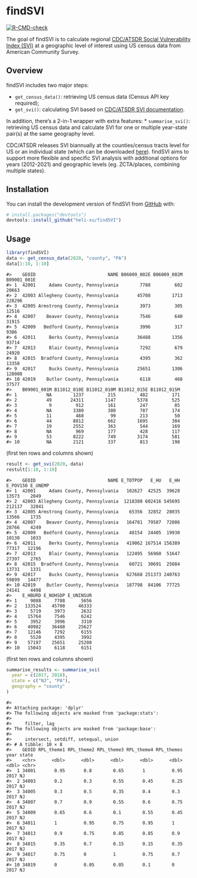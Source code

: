 
<!-- README.md is generated from README.Rmd. Please edit that file -->

# findSVI

<!-- badges: start -->

[![R-CMD-check](https://github.com/heli-xu/findSVI/actions/workflows/R-CMD-check.yaml/badge.svg)](https://github.com/heli-xu/findSVI/actions/workflows/R-CMD-check.yaml)
<!-- badges: end -->

The goal of findSVI is to calculate regional [CDC/ATSDR Social
Vulnerability Index
(SVI)](https://www.atsdr.cdc.gov/placeandhealth/svi/index.html) at a
geographic level of interest using US census data from American
Community Survey.

## Overview

findSVI includes two major steps:

- `get_census_data()`: retrieving US census data (Census API key
  required);
- `get_svi()`: calculating SVI based on [CDC/ATSDR SVI
  documentation](https://www.atsdr.cdc.gov/placeandhealth/svi/data_documentation_download.html).

In addition, there’s a 2-in-1 wrapper with extra features: \*
`summarise_svi()`: retrieving US census data and calculate SVI for one
or multiple year-state pair(s) at the same geography level.

CDC/ATSDR releases SVI biannually at the counties/census tracts level
for US or an individual state (which can be downloaded
[here](https://www.atsdr.cdc.gov/placeandhealth/svi/data_documentation_download.html)).
findSVI aims to support more flexible and specific SVI analysis with
additional options for years (2012-2021) and geographic levels (eg.
ZCTA/places, combining multiple states).

## Installation

You can install the development version of findSVI from
[GitHub](https://github.com/) with:

``` r
# install.packages("devtools")
devtools::install_github("heli-xu/findSVI")
```

## Usage

``` r
library(findSVI)
data <- get_census_data(2020, "county", "PA")
data[1:10, 1:10]
```

    #>    GEOID                           NAME B06009_002E B06009_002M B09001_001E
    #> 1  42001     Adams County, Pennsylvania        7788         602       20663
    #> 2  42003 Allegheny County, Pennsylvania       45708        1713      228296
    #> 3  42005 Armstrong County, Pennsylvania        3973         305       12516
    #> 4  42007    Beaver County, Pennsylvania        7546         640       31915
    #> 5  42009   Bedford County, Pennsylvania        3996         317        9386
    #> 6  42011     Berks County, Pennsylvania       36488        1356       93714
    #> 7  42013     Blair County, Pennsylvania        7292         679       24920
    #> 8  42015  Bradford County, Pennsylvania        4395         362       13358
    #> 9  42017     Bucks County, Pennsylvania       25651        1306      128008
    #> 10 42019    Butler County, Pennsylvania        6118         468       37577
    #>    B09001_001M B11012_010E B11012_010M B11012_015E B11012_015M
    #> 1           NA        1237         215         482         171
    #> 2           49       24311        1147        5378         525
    #> 3            9         912         161         247          85
    #> 4           NA        3380         380         787         174
    #> 5           11         468          99         213          50
    #> 6           44        8812         662        1695         304
    #> 7           19        2552         363         544         169
    #> 8           NA         969         177         428         117
    #> 9           53        8222         749        3174         581
    #> 10          NA        2121         337         813         198

(first ten rows and columns shown)

``` r
result <- get_svi(2020, data)
restult[1:10, 1:10]
```

    #>    GEOID                           NAME E_TOTPOP   E_HU   E_HH E_POV150 E_UNEMP
    #> 1  42001     Adams County, Pennsylvania   102627  42525  39628    13573    2049
    #> 2  42003 Allegheny County, Pennsylvania  1218380 602416 545695   212117   32041
    #> 3  42005 Armstrong County, Pennsylvania    65356  32852  28035    13566    1735
    #> 4  42007    Beaver County, Pennsylvania   164781  79587  72086    28766    4249
    #> 5  42009   Bedford County, Pennsylvania    48154  24405  19930    10130    1033
    #> 6  42011     Berks County, Pennsylvania   419062 167514 156389    77317   12196
    #> 7  42013     Blair County, Pennsylvania   122495  56960  51647    27397    2765
    #> 8  42015  Bradford County, Pennsylvania    60721  30691  25084    13731    1331
    #> 9  42017     Bucks County, Pennsylvania   627668 251373 240763    59899   14477
    #> 10 42019    Butler County, Pennsylvania   187798  84106  77725    24141    4498
    #>    E_HBURD E_NOHSDP E_UNINSUR
    #> 1     9088     7788      5656
    #> 2   133524    45708     46333
    #> 3     5719     3973      2632
    #> 4    15764     7546      6242
    #> 5     3952     3996      3310
    #> 6    40982    36488     25627
    #> 7    12146     7292      6155
    #> 8     5520     4395      3992
    #> 9    57197    25651     25208
    #> 10   15043     6118      6151

(first ten rows and columns shown)

``` r
summarise_results <- summarise_svi(
  year = c(2017, 2018),
  state = c("NJ", "PA"),
  geography = "county"
)
```

    #> 
    #> Attaching package: 'dplyr'
    #> The following objects are masked from 'package:stats':
    #> 
    #>     filter, lag
    #> The following objects are masked from 'package:base':
    #> 
    #>     intersect, setdiff, setequal, union
    #> # A tibble: 10 × 8
    #>    GEOID RPL_theme1 RPL_theme2 RPL_theme3 RPL_theme4 RPL_themes  year state
    #>    <chr>      <dbl>      <dbl>      <dbl>      <dbl>      <dbl> <dbl> <chr>
    #>  1 34001       0.95       0.8        0.65       1          0.95  2017 NJ   
    #>  2 34003       0.2        0.3        0.55       0.45       0.25  2017 NJ   
    #>  3 34005       0.3        0.5        0.35       0.4        0.3   2017 NJ   
    #>  4 34007       0.7        0.9        0.55       0.6        0.75  2017 NJ   
    #>  5 34009       0.65       0.6        0.1        0.55       0.45  2017 NJ   
    #>  6 34011       1          0.95       0.75       0.95       1     2017 NJ   
    #>  7 34013       0.9        0.75       0.85       0.85       0.9   2017 NJ   
    #>  8 34015       0.35       0.7        0.15       0.15       0.35  2017 NJ   
    #>  9 34017       0.75       0          1          0.75       0.7   2017 NJ   
    #> 10 34019       0          0.05       0.05       0.1        0     2017 NJ
